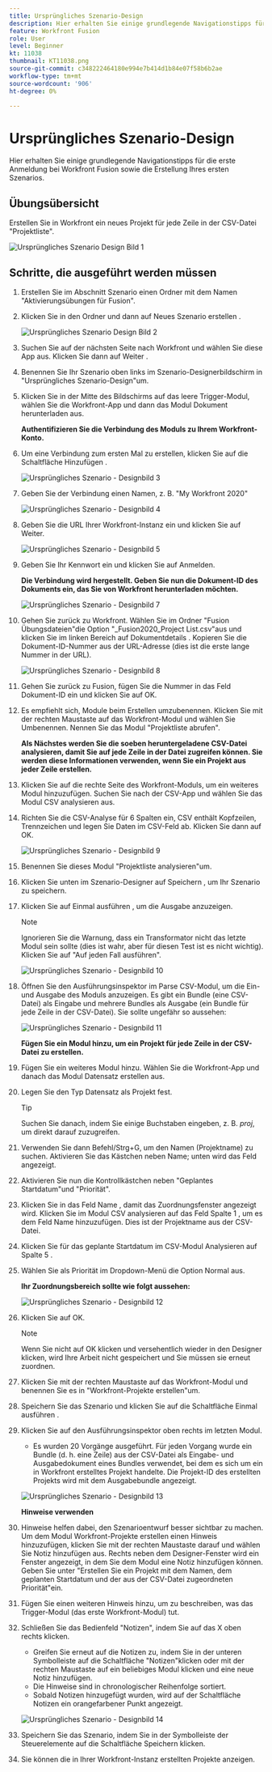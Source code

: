 ```yaml
---
title: Ursprüngliches Szenario-Design
description: Hier erhalten Sie einige grundlegende Navigationstipps für die erste Anmeldung bei Workfront Fusion sowie die Erstellung Ihres ersten Szenarios.
feature: Workfront Fusion
role: User
level: Beginner
kt: 11038
thumbnail: KT11038.png
source-git-commit: c348222464180e994e7b414d1b84e07f58b6b2ae
workflow-type: tm+mt
source-wordcount: '906'
ht-degree: 0%

---
```



# Ursprüngliches Szenario-Design

Hier erhalten Sie einige grundlegende Navigationstipps für die erste Anmeldung bei Workfront Fusion sowie die Erstellung Ihres ersten Szenarios.

## Übungsübersicht

Erstellen Sie in Workfront ein neues Projekt für jede Zeile in der CSV-Datei &quot;Projektliste&quot;.

![Ursprüngliches Szenario Design Bild 1](../12-exercises/assets/initial-scenario-design-1.png)

## Schritte, die ausgeführt werden müssen

1. Erstellen Sie im Abschnitt Szenario einen Ordner mit dem Namen &quot;Aktivierungsübungen für Fusion&quot;.
1. Klicken Sie in den Ordner und dann auf Neues Szenario erstellen .

   ![Ursprüngliches Szenario Design Bild 2](../12-exercises/assets/initial-scenario-design-2.png)

1. Suchen Sie auf der nächsten Seite nach Workfront und wählen Sie diese App aus. Klicken Sie dann auf Weiter .
1. Benennen Sie Ihr Szenario oben links im Szenario-Designerbildschirm in &quot;Ursprüngliches Szenario-Design&quot;um.
1. Klicken Sie in der Mitte des Bildschirms auf das leere Trigger-Modul, wählen Sie die Workfront-App und dann das Modul Dokument herunterladen aus.

   **Authentifizieren Sie die Verbindung des Moduls zu Ihrem Workfront-Konto.**

1. Um eine Verbindung zum ersten Mal zu erstellen, klicken Sie auf die Schaltfläche Hinzufügen .

   ![Ursprüngliches Szenario - Designbild 3](../12-exercises/assets/initial-scenario-design-3.png)

1. Geben Sie der Verbindung einen Namen, z. B. &quot;My Workfront 2020&quot;

   ![Ursprüngliches Szenario - Designbild 4](../12-exercises/assets/initial-scenario-design-4.png)

1. Geben Sie die URL Ihrer Workfront-Instanz ein und klicken Sie auf Weiter.

   ![Ursprüngliches Szenario - Designbild 5](../12-exercises/assets/initial-scenario-design-5.png)

1. Geben Sie Ihr Kennwort ein und klicken Sie auf Anmelden.

   **Die Verbindung wird hergestellt. Geben Sie nun die Dokument-ID des Dokuments ein, das Sie von Workfront herunterladen möchten.**

   ![Ursprüngliches Szenario - Designbild 7](../12-exercises/assets/initial-scenario-design-7.png)

1. Gehen Sie zurück zu Workfront. Wählen Sie im Ordner &quot;Fusion Übungsdateien&quot;die Option &quot;_Fusion2020_Project List.csv&quot;aus und klicken Sie im linken Bereich auf Dokumentdetails . Kopieren Sie die Dokument-ID-Nummer aus der URL-Adresse (dies ist die erste lange Nummer in der URL).

   ![Ursprüngliches Szenario - Designbild 8](../12-exercises/assets/initial-scenario-design-8.png)

1. Gehen Sie zurück zu Fusion, fügen Sie die Nummer in das Feld Dokument-ID ein und klicken Sie auf OK.
1. Es empfiehlt sich, Module beim Erstellen umzubenennen. Klicken Sie mit der rechten Maustaste auf das Workfront-Modul und wählen Sie Umbenennen. Nennen Sie das Modul &quot;Projektliste abrufen&quot;.

   **Als Nächstes werden Sie die soeben heruntergeladene CSV-Datei analysieren, damit Sie auf jede Zeile in der Datei zugreifen können. Sie werden diese Informationen verwenden, wenn Sie ein Projekt aus jeder Zeile erstellen.**

1. Klicken Sie auf die rechte Seite des Workfront-Moduls, um ein weiteres Modul hinzuzufügen. Suchen Sie nach der CSV-App und wählen Sie das Modul CSV analysieren aus.
1. Richten Sie die CSV-Analyse für 6 Spalten ein, CSV enthält Kopfzeilen, Trennzeichen und legen Sie Daten im CSV-Feld ab. Klicken Sie dann auf OK.

   ![Ursprüngliches Szenario - Designbild 9](../12-exercises/assets/initial-scenario-design-9.png)

1. Benennen Sie dieses Modul &quot;Projektliste analysieren&quot;um.
1. Klicken Sie unten im Szenario-Designer auf Speichern , um Ihr Szenario zu speichern.
1. Klicken Sie auf Einmal ausführen , um die Ausgabe anzuzeigen.

   >[!NOTE]
   >
   >Ignorieren Sie die Warnung, dass ein Transformator nicht das letzte Modul sein sollte (dies ist wahr, aber für diesen Test ist es nicht wichtig). Klicken Sie auf &quot;Auf jeden Fall ausführen&quot;.

   ![Ursprüngliches Szenario - Designbild 10](../12-exercises/assets/initial-scenario-design-10.png)

1. Öffnen Sie den Ausführungsinspektor im Parse CSV-Modul, um die Ein- und Ausgabe des Moduls anzuzeigen. Es gibt ein Bundle (eine CSV-Datei) als Eingabe und mehrere Bundles als Ausgabe (ein Bundle für jede Zeile in der CSV-Datei). Sie sollte ungefähr so aussehen:

   ![Ursprüngliches Szenario - Designbild 11](../12-exercises/assets/initial-scenario-design-11.png)

   **Fügen Sie ein Modul hinzu, um ein Projekt für jede Zeile in der CSV-Datei zu erstellen.**

1. Fügen Sie ein weiteres Modul hinzu. Wählen Sie die Workfront-App und danach das Modul Datensatz erstellen aus.
1. Legen Sie den Typ Datensatz als Projekt fest.

   >[!TIP]
   >
   >Suchen Sie danach, indem Sie einige Buchstaben eingeben, z. B. *proj*, um direkt darauf zuzugreifen.

1. Verwenden Sie dann Befehl/Strg+G, um den Namen (Projektname) zu suchen. Aktivieren Sie das Kästchen neben Name; unten wird das Feld angezeigt.
1. Aktivieren Sie nun die Kontrollkästchen neben &quot;Geplantes Startdatum&quot;und &quot;Priorität&quot;.
1. Klicken Sie in das Feld Name , damit das Zuordnungsfenster angezeigt wird. Klicken Sie im Modul CSV analysieren auf das Feld Spalte 1 , um es dem Feld Name hinzuzufügen. Dies ist der Projektname aus der CSV-Datei.
1. Klicken Sie für das geplante Startdatum im CSV-Modul Analysieren auf Spalte 5 .
1. Wählen Sie als Priorität im Dropdown-Menü die Option Normal aus.

   **Ihr Zuordnungsbereich sollte wie folgt aussehen:**

   ![Ursprüngliches Szenario - Designbild 12](../12-exercises/assets/initial-scenario-design-12.png)

1. Klicken Sie auf OK.

   >[!NOTE]
   >
   >Wenn Sie nicht auf OK klicken und versehentlich wieder in den Designer klicken, wird Ihre Arbeit nicht gespeichert und Sie müssen sie erneut zuordnen.

1. Klicken Sie mit der rechten Maustaste auf das Workfront-Modul und benennen Sie es in &quot;Workfront-Projekte erstellen&quot;um.
1. Speichern Sie das Szenario und klicken Sie auf die Schaltfläche Einmal ausführen .
1. Klicken Sie auf den Ausführungsinspektor oben rechts im letzten Modul.

   + Es wurden 20 Vorgänge ausgeführt. Für jeden Vorgang wurde ein Bundle (d. h. eine Zeile) aus der CSV-Datei als Eingabe- und Ausgabedokument eines Bundles verwendet, bei dem es sich um ein in Workfront erstelltes Projekt handelte. Die Projekt-ID des erstellten Projekts wird mit dem Ausgabebundle angezeigt.

   ![Ursprüngliches Szenario - Designbild 13](../12-exercises/assets/initial-scenario-design-13.png)

   **Hinweise verwenden**

1. Hinweise helfen dabei, den Szenarioentwurf besser sichtbar zu machen. Um dem Modul Workfront-Projekte erstellen einen Hinweis hinzuzufügen, klicken Sie mit der rechten Maustaste darauf und wählen Sie Notiz hinzufügen aus. Rechts neben dem Designer-Fenster wird ein Fenster angezeigt, in dem Sie dem Modul eine Notiz hinzufügen können. Geben Sie unter &quot;Erstellen Sie ein Projekt mit dem Namen, dem geplanten Startdatum und der aus der CSV-Datei zugeordneten Priorität&quot;ein.
1. Fügen Sie einen weiteren Hinweis hinzu, um zu beschreiben, was das Trigger-Modul (das erste Workfront-Modul) tut.
1. Schließen Sie das Bedienfeld &quot;Notizen&quot;, indem Sie auf das X oben rechts klicken.

   + Greifen Sie erneut auf die Notizen zu, indem Sie in der unteren Symbolleiste auf die Schaltfläche &quot;Notizen&quot;klicken oder mit der rechten Maustaste auf ein beliebiges Modul klicken und eine neue Notiz hinzufügen.
   + Die Hinweise sind in chronologischer Reihenfolge sortiert.
   + Sobald Notizen hinzugefügt wurden, wird auf der Schaltfläche Notizen ein orangefarbener Punkt angezeigt.

   ![Ursprüngliches Szenario - Designbild 14](../12-exercises/assets/initial-scenario-design-14.png)

1. Speichern Sie das Szenario, indem Sie in der Symbolleiste der Steuerelemente auf die Schaltfläche Speichern klicken.
1. Sie können die in Ihrer Workfront-Instanz erstellten Projekte anzeigen.

